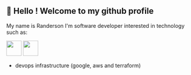 ## 👋 Hello ! Welcome to my github profile

My name is Randerson I'm software developer interested in technology such as:

<img src="https://cdn.jsdelivr.net/gh/devicons/devicon/icons/spring/spring-original-wordmark.svg" height="40" width="40"/>          
<img src="https://cdn.jsdelivr.net/gh/devicons/devicon/icons/nodejs/nodejs-original-wordmark.svg" height="40" width="40"/>
          
* devops infrastructure (google, aws and terraform)
